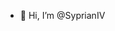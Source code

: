 - 👋 Hi, I’m @SyprianIV

<!---
SyprianIV/SyprianIV is a ✨ special ✨ repository because its `README.md` (this file) appears on your GitHub profile.
You can click the Preview link to take a look at your changes.
--->
